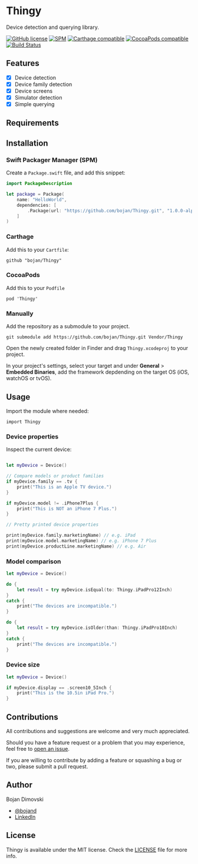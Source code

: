 # Thingy
Device detection and querying library.

[![GitHub license](https://img.shields.io/badge/license-MIT-lightgrey.svg)](https://raw.githubusercontent.com/bojan/Thingy/master/LICENSE)
[![SPM](https://img.shields.io/badge/SPM-compatible-brightgreen.svg)](https://github.com/apple/swift-package-manager)
[![Carthage compatible](https://img.shields.io/badge/Carthage-compatible-4BC51D.svg)](https://github.com/Carthage/Carthage)
[![CocoaPods compatible](https://img.shields.io/cocoapods/v/Thingy.svg)](https://cocoapods.org/pods/Thingy)
[![Build Status](https://travis-ci.org/bojan/Thingy.svg?branch=develop)](https://travis-ci.org/bojan/Thingy)

## Features

- [x] Device detection
- [x] Device family detection
- [x] Device screens
- [x] Simulator detection
- [x] Simple querying

## Requirements

## Installation

### Swift Packager Manager (SPM)

Create a `Package.swift` file, and add this snippet:

``` swift
import PackageDescription

let package = Package(
    name: "HelloWorld",
    dependencies: [
        .Package(url: "https://github.com/bojan/Thingy.git", "1.0.0-alpha.1")
    ]
)
```

### Carthage

Add this to your `Cartfile`:

```
github "bojan/Thingy"
```

### CocoaPods

Add this to your `Podfile`

```
pod 'Thingy'
```

### Manually

Add the repository as a submodule to your project.

```
git submodule add https://github.com/bojan/Thingy.git Vendor/Thingy
```

Open the newly created folder in Finder and drag `Thingy.xcodeproj` to your project.

In your project's settings, select your target and under **General** > **Embedded Binaries**, add the framework depdending on the target OS (iOS, watchOS or tvOS).

## Usage

Import the module where needed:

```
import Thingy
```

### Device properties

Inspect the current device:

```swift

let myDevice = Device()

// Compare models or product families
if myDevice.family == .tv {
    print("This is an Apple TV device.")
}

if myDevice.model != .iPhone7Plus {
    print("This is NOT an iPhone 7 Plus.")
}

// Pretty printed device properties

print(myDevice.family.marketingName) // e.g. iPad
print(myDevice.model.marketingName) // e.g. iPhone 7 Plus
print(myDevice.productLine.marketingName) // e.g. Air

```

### Model comparison

```swift
let myDevice = Device()

do {
	let result = try myDevice.isEqual(to: Thingy.iPadPro12Inch)
}
catch {
	print("The devices are incompatible.")
}

do {
	let result = try myDevice.isOlder(than: Thingy.iPadPro10Inch)
}
catch {
	print("The devices are incompatible.")
}
```

### Device size

```swift
let myDevice = Device()

if myDevice.display == .screen10_5Inch {
    print("This is the 10.5in iPad Pro.")
}

```

## Contributions

All contributions and suggestions are welcome and very much appreciated.

Should you have a feature request or a problem that you may experience, feel free to [open an issue](https://github.com/bojan/Thingy/issues/new).

If you are willing to contribute by adding a feature or squashing a bug or two, please submit a pull request.

## Author

Bojan Dimovski
- [@bojand](https://twitter.com/bojand)
- [LinkedIn](http://linkedin.com/in/bdimovski)

## License

Thingy is available under the MIT license. Check the [LICENSE](https://raw.githubusercontent.com/bojan/Thingy/master/LICENSE) file for more info.
